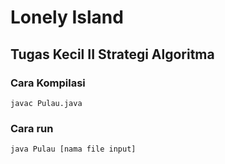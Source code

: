 # Lonely Island
## Tugas Kecil II Strategi Algoritma

### Cara Kompilasi
	javac Pulau.java

### Cara run
	java Pulau [nama file input]
